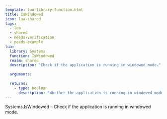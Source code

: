 ```yaml
---
template: lua-library-function.html
title: IsWindowed
icon: lua-shared
tags:
  - lua
  - shared
  - needs-verification
  - needs-example
lua:
  library: Systems
  function: IsWindowed
  realm: shared
  description: "Check if the application is running in windowed mode."
  
  arguments:
  
  returns:
    - type: boolean
      description: "Whether the application is running in windowed mode."
---
```


<div class="lua__search__keywords">
Systems.IsWindowed &#x2013; Check if the application is running in windowed mode.
</div>
